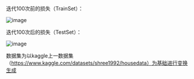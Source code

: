 迭代100次前的损失（TrainSet）：

![image](https://user-images.githubusercontent.com/80866508/188774165-83932392-2085-4e67-b683-95dd49a89e08.png)

迭代100次后的损失（TestSet）：

![image](https://user-images.githubusercontent.com/80866508/188774201-ed37a70b-07d3-4ea2-8586-b6391577cb37.png)

数据集为以kaggle上一数据集（https://www.kaggle.com/datasets/shree1992/housedata）为基础进行变换生成
